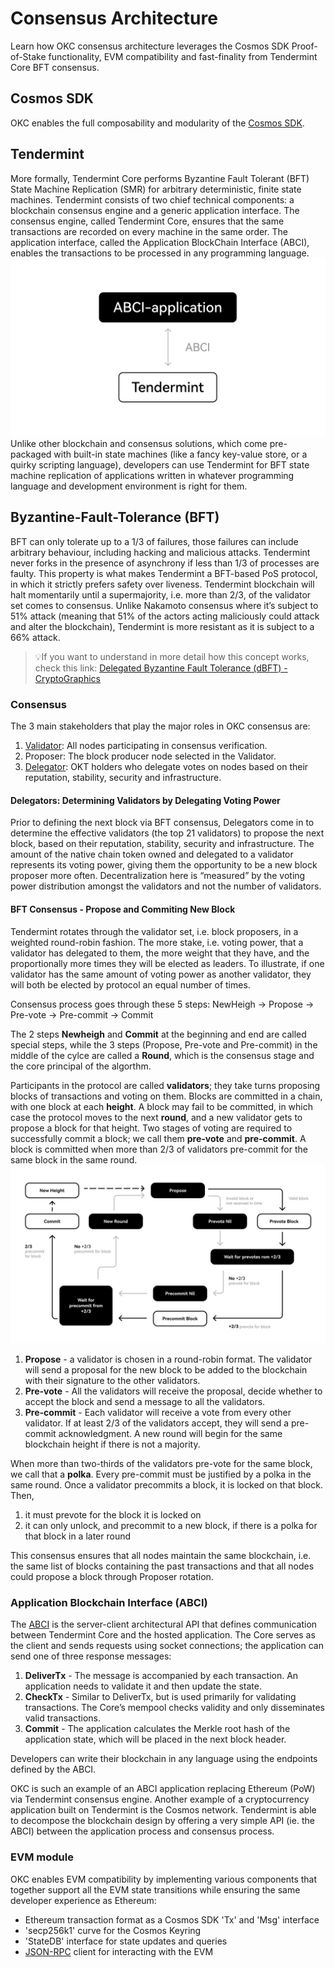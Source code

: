 # Consensus Architecture

Learn how OKC consensus architecture leverages the Cosmos SDK Proof-of-Stake functionality, EVM compatibility and fast-finality from Tendermint Core BFT consensus.

## Cosmos SDK
OKC enables the full composability and modularity of the [Cosmos SDK](http://docs.cosmos.network/ "Cosmos SDK").

## Tendermint
More formally, Tendermint Core performs Byzantine Fault Tolerant (BFT) State Machine Replication (SMR) for arbitrary deterministic, finite state machines.
Tendermint consists of two chief technical components: a blockchain consensus engine and a generic application interface. The consensus engine, called Tendermint Core, ensures that the same transactions are recorded on every machine in the same order. The application interface, called the Application BlockChain Interface (ABCI), enables the transactions to be processed in any programming language. 
![](./img/abci1.png)
Unlike other blockchain and consensus solutions, which come pre-packaged with built-in state machines (like a fancy key-value store, or a quirky scripting language), developers can use Tendermint for BFT state machine replication of applications written in whatever programming language and development environment is right for them.
## Byzantine-Fault-Tolerance (BFT)
BFT can only tolerate up to a 1/3 of failures, those failures can include arbitrary behaviour, including hacking and malicious attacks. Tendermint never forks in the presence of asynchrony if less than 1/3 of  processes are faulty. This property is what makes Tendermint a BFT-based PoS protocol, in which it strictly prefers safety over  liveness. Tendermint blockchain will halt momentarily until a supermajority, i.e. more than 2/3, of the validator set comes to consensus.
Unlike Nakamoto consensus where it’s subject to 51% attack (meaning that 51% of the actors acting maliciously could attack and alter the blockchain), Tendermint is more resistant as it is subject to a 66% attack.

>💡If you want to understand in more detail how this concept works, check this link: [Delegated Byzantine Fault Tolerance (dBFT) - CryptoGraphics](https://cryptographics.info/cryptographics/blockchain/consensus-mechanisms/delegated-byzantine-fault-tolerance-dbft/ "Delegated Byzantine Fault Tolerance (dBFT) - CryptoGraphics") 

### Consensus
The 3 main stakeholders that play the major roles in OKC consensus are:
1. [Validator](/dev/core-concepts/validator/validators-overview.html#introduction "Validator"): All nodes participating in consensus verification. 
2. Proposer: The block producer node selected in the Validator.
3. [Delegator](/dev/core-concepts/delegator/delegators-overview.html "Delegator"): OKT holders who delegate votes on nodes based on their reputation, stability, security and infrastructure.

#### Delegators: Determining Validators by Delegating Voting Power
Prior to defining the next block via BFT consensus, Delegators come in to determine the effective validators (the top 21 validators) to propose the next block, based on their reputation, stability, security and infrastructure. The amount of the native chain token owned and delegated to a validator represents its voting power, giving them the opportunity to be a new block proposer more often. Decentralization here is “measured” by the voting power distribution amongst the validators and not the number of validators.

#### BFT Consensus - Propose and Commiting New Block
Tendermint rotates through the validator set, i.e. block proposers, in a weighted round-robin fashion. The more stake, i.e. voting power, that a validator has delegated to them, the more weight that they have, and the proportionally more times they will be elected as leaders. To illustrate, if one validator has the same amount of voting power as another validator, they will both be elected by protocol an equal number of times.

Consensus process goes through these 5 steps: NewHeigh -> Propose -> Pre-vote -> Pre-commit -> Commit

The 2 steps **Newheigh** and **Commit** at the beginning and end are called special steps, while the 3 steps (Propose, Pre-vote and Pre-commit) in the middle of the cylce are called a **Round**, which is the consensus stage and the core principal of the algorthm. 

Participants in the protocol are called **validators**; they take turns proposing blocks of transactions and voting on them. Blocks are committed in a chain, with one block at each **height**. A block may fail to be committed, in which case the protocol moves to the next **round**, and a new validator gets to propose a block for that height. Two stages of voting are required to successfully commit a block; we call them **pre-vote** and **pre-commit**. A block is committed when more than 2/3 of validators pre-commit for the same block in the same round.
![](./img/cs1.png)
1. **Propose** - a validator is chosen in a round-robin format. The validator will send a proposal for the new block to be added to the blockchain with their signature to the other validators.
2. **Pre-vote** - All the validators will receive the proposal, decide whether to accept the block and send a message to all the validators.
3. **Pre-commit** -  Each validator will receive a vote from every other validator. If at least 2/3 of the validators accept, they will send a pre-commit acknowledgment. A new round will begin for the same blockchain height if there is not a majority.

When more than two-thirds of the validators pre-vote for the same block, we call that a **polka**. Every pre-commit must be justified by a polka in the same round.
Once a validator precommits a block, it is locked on that block. Then, 
1. it must prevote for the block it is locked on 
2. it can only unlock, and precommit to a new block, if there is a polka for that block in a later round

This consensus ensures that all nodes maintain the same blockchain, i.e. the same list of blocks containing the past transactions and that all nodes could propose a block through Proposer rotation.

### Application Blockchain Interface (ABCI)
The [ABCI](https://github.com/tendermint/abci "ABCI") is the server-client architectural API that defines communication between Tendermint Core and the hosted application. The Core serves as the client and sends requests using socket connections; the application can send one of three response messages:

1. **DeliverTx** - The message is accompanied by each transaction. An application needs to validate it and then update the state. 
2. **CheckTx** - Similar to DeliverTx, but is used primarily for validating transactions. The Core’s mempool checks validity and only disseminates valid transactions. 
3. **Commit** - The application calculates the Merkle root hash of the application state, which will be placed in the next block header.

Developers can write their blockchain in any language using the endpoints defined by the ABCI.

OKC is such an example of an ABCI application replacing Ethereum (PoW) via Tendermint consensus engine. Another example of a cryptocurrency application built on Tendermint is the Cosmos network. Tendermint is able to decompose the blockchain design by offering a very simple API (ie. the ABCI) between the application process and consensus process.

### EVM module
OKC enables EVM compatibility by implementing various components that together support all the EVM state transitions while ensuring the same developer experience as Ethereum:
- Ethereum transaction format as a Cosmos SDK 'Tx' and 'Msg' interface
- 'secp256k1' curve for the Cosmos Keyring
- 'StateDB' interface for state updates and queries
- [JSON-RPC](/dev/api/okc-api/json-rpc-api.html "JSON-RPC") client for interacting with the EVM
